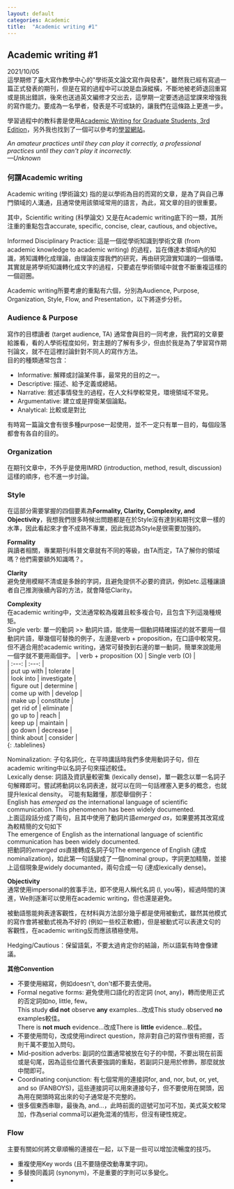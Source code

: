 ```yaml
---
layout: default
categories: Academic
title:  "Academic writing #1"
---  
```

## Academic writing #1  
2021/10/05  
這學期修了臺大寫作教學中心的"學術英文論文寫作與發表"，雖然我已經有寫過一篇正式發表的期刊，但是在寫的過程中可以說是血淚縱橫，不斷地被老師退回重寫或是挑出錯誤，後來也送過英文編修才交出去，這學期一定要透過這堂課來增強我的寫作能力。要成為一名學者，發表是不可或缺的，讓我們在這條路上更進一步。  
  
學習過程中的教科書是使用<a href="https://www.press.umich.edu/2173936/academic_writing_for_graduate_students_3rd_edition" target="_blank">Academic Writing for Graduate Students, 3rd Edition</a>，另外我也找到了一個可以參考的<a href="http://sana.aalto.fi/awe/index.html" target="_blank">學習網站</a>。
  
*An amateur practices until they can play it correctly, a professional practices until they can't play it incorrectly.  
&mdash;Unknown*  
  
### 何謂Academic writing  
Academic writing (學術論文) 指的是以學術為目的而寫的文章，是為了與自己專門領域的人溝通，且通常使用該領域常用的語言，為此，寫文章的目的很重要。  
  
其中，Scientific writing (科學論文) 又是在Academic writing底下的一類，其所注重的重點包含accurate, specific, concise, clear, cautious, and objective。  
  
Informed Disciplinary Practice: 這是一個從學術知識到學術文章 (from academic knowledge to academic writing) 的過程，旨在傳達本領域內的知識，將知識轉化成理論，由理論支撐我們的研究，再由研究證實知識的一個循環。其實就是將學術知識轉化成文字的過程，只要處在學術領域中就會不斷重複這樣的一個迴圈。  
  
Academic writing所要考慮的重點有六個，分別為Audience, Purpose, Organization, Style, Flow, and Presentation，以下將逐步分析。  
  
### Audience & Purpose  
寫作的目標讀者 (target audience, TA) 通常會與目的一同考慮，我們寫的文章要給誰看，看的人學術程度如何，對主題的了解有多少，但由於我是為了學習寫作期刊論文，就不在這裡討論針對不同人的寫作方法。  
目的的種類通常包含：  
- Informative: 解釋或討論某件事，最常見的目的之一。
- Descriptive: 描述、給予定義或總結。
- Narrative: 敘述事情發生的過程，在人文科學較常見，環境領域不常見。
- Argumentative: 建立或是捍衛某個論點。
- Analytical: 比較或是對比
  
有時寫一篇論文會有很多種purpose一起使用，並不一定只有單一目的，每個段落都會有各自的目的。  
  
### Organization  
在期刊文章中，不外乎是使用IMRD (introduction, method, result, discussion) 這樣的順序，也不進一步討論。  
  
### Style  
在這部分需要掌握的四個要素為**Formality, Clarity, Complexity, and Objectivity**，我想我們很多時候出問題都是在於Style沒有達到和期刊文章一樣的水準，因此看起來才會不成熟不專業，因此我認為Style是很需要加強的。  
  
**Formality**  
與讀者相關，專業期刊/科普文章就有不同的等級，由TA而定，TA了解你的領域嗎？他們需要額外知識嗎？。  
  
**Clarity**  
避免使用模糊不清或是多餘的字詞，且避免提供不必要的資訊，例如etc.這種讓讀者自己推測後續內容的方法，就會降低Clarity。
  
**Complexity**  
在academic writing中，文法通常較為複雜且較多複合句，且包含下列這幾種規矩。  
Single verb: 單一的動詞 >> 動詞片語，能使用一個動詞精確描述的就不要用一個動詞片語，舉幾個可替換的例子，左邊是verb + proposition，在口語中較常見，但不適合用於academic writing，通常可替換到右邊的單一動詞，簡單來說能用一個字就不要用兩個字。
| verb + proposition (X) | Single verb (O) |     
| :---: | :---: |      
| put up with | tolerate |       
| look into | investigate |      
| figure out | determine |      
| come up with | develop |     
| make up | constitute |      
| get rid of | eliminate |   
| go up to | reach |   
| keep up | maintain |   
| go down | decrease |   
| think about | consider |   
{: .tablelines}     
  
Nominalization: 子句名詞化，在平時講話時我們多使用動詞子句，但在academic writing中以名詞子句來描述較佳。  
Lexically dense: 詞語及資訊量較密集 (lexically dense)，單一觀念以單一名詞子句解釋即可。嘗試將動詞以名詞表達，就可以在同一句話裡塞入更多的概念，也就提升lexical density。
可能有點難懂，那麼舉個例子：  
English has *emerged as* the international language of scientific communication. This phenomenon has been widely documented.  
上面這段話分成了兩句，且其中使用了動詞片語*emerged as*，如果要將其改寫成為較精簡的文句如下  
The emergence of English as the international language of scientific communication has been widely documented.  
把動詞的*emerged as*直接轉成名詞子句The emergence of English (達成nominalization)，如此第一句話變成了一個nominal group，字詞更加精簡，並接上這個現象是widely documanted，兩句合成一句 (達成lexically dense)。  
  
**Objectivity**  
通常使用impersonal的敘事手法，即不使用人稱代名詞 (I, you等)，經過時間的演進，We則逐漸可以使用在academic writing，但也還是避免。  
  
被動語態能夠表達客觀性，在材料與方法部分幾乎都是使用被動式，雖然其他模式的寫作會將被動式視為不好的 (例如一些校正軟體)，但是被動式可以表達文句的客觀性，在academic writing反而應該積極使用。  
  
Hedging/Cautious：保留語氣，不要太過肯定你的結論，所以語氣有時會像建議。  
  
**其他Convention**  
- 不要使用縮寫，例如doesn't, don't都不要去使用。
- Formal negative forms: 避免使用口語化的否定詞 (not, any)，轉而使用正式的否定詞如no, little, few。</br>This study **did not** observe **any** examples…改成This study observed **no** examples較佳。 </br>There is **not much** evidence…改成There is **little** evidence…較佳。
- 不要使用問句，改成使用indirect question，除非對自己的寫作很有把握，否則千萬不要加入問句。
- Mid-position adverbs: 副詞的位置通常被放在句子的中間，不要出現在前面或是句尾，因為這些位置代表要強調的重點，若副詞只是用於修飾，那麼就放中間即可。
- Coordinating conjunction: 有七個常用的連接詞for, and, nor, but, or, yet, and so (FANBOYS)，這些連接詞可以用來連接句子，但不要使用在開頭，因為用在開頭時寫出來的句子通常是不完整的。
- 很多個東西串聯，最後為, and…，此時前面的逗號可加可不加，美式英文較常加，作為serial comma可以避免混淆的情形，但沒有硬性規定。
  
### Flow  
主要有關如何將文章順暢的連接在一起，以下是一些可以增加流暢度的技巧。  
- 重複使用Key words (且不要隨便改動專業字詞)。
- 多替換同義詞 (synonym)，不是重要的字則可以多變化。
- 







